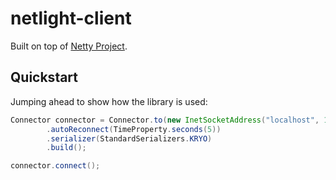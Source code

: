 # netlight-client

Built on top of [Netty Project](https://github.com/netty).

## Quickstart

Jumping ahead to show how the library is used:

```java
Connector connector = Connector.to(new InetSocketAddress("localhost", 18874))
        .autoReconnect(TimeProperty.seconds(5))
        .serializer(StandardSerializers.KRYO)
        .build();

connector.connect();
```
